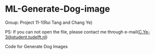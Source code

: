 # ML-Generate-Dog-image
Group: Project 11-1(Rui Tang and Chang Ye)

PS: If you can not open the file, please contact me through e-mail(C.Ye-3@student.tudelft.nl)
       
Code for Generate Dog Images
